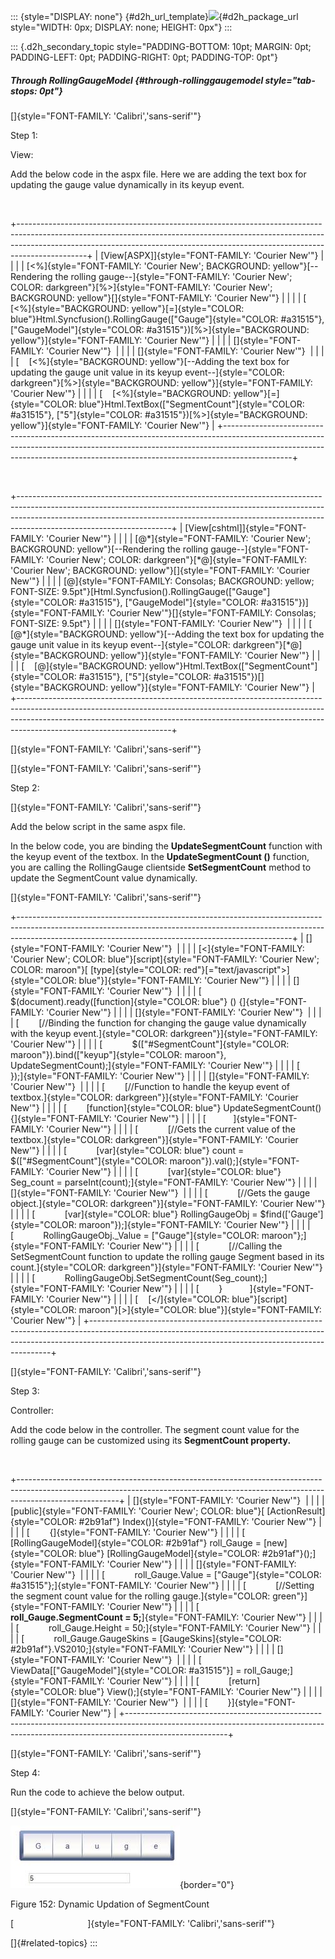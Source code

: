 ::: {style="DISPLAY: none"}
[](ms-xhelp:///?Id=d2h_url_template){#d2h_url_template}![](!package_url!){#d2h_package_url style="WIDTH: 0px; DISPLAY: none; HEIGHT: 0px"}
:::

::: {.d2h_secondary_topic style="PADDING-BOTTOM: 10pt; MARGIN: 0pt; PADDING-LEFT: 0pt; PADDING-RIGHT: 0pt; PADDING-TOP: 0pt"}
##### Through RollingGaugeModel {#through-rollinggaugemodel style="tab-stops: 0pt"}

[]{style="FONT-FAMILY: 'Calibri','sans-serif'"} 

Step 1:

View:

Add the below code in the aspx file. Here we are adding the text box for updating the gauge value dynamically in its keyup event.

 

+-----------------------------------------------------------------------------------------------------------------------------------------------------------------------------------------------------------------------------------------------------------+
| [View\[ASPX\]]{style="FONT-FAMILY: 'Courier New'"}                                                                                                                                                                                                        |
|                                                                                                                                                                                                                                                           |
| [\<%]{style="FONT-FAMILY: 'Courier New'; BACKGROUND: yellow"}[\--Rendering the rolling gauge\--]{style="FONT-FAMILY: 'Courier New'; COLOR: darkgreen"}[%\>]{style="FONT-FAMILY: 'Courier New'; BACKGROUND: yellow"}[]{style="FONT-FAMILY: 'Courier New'"} |
|                                                                                                                                                                                                                                                           |
| [     [\<%]{style="BACKGROUND: yellow"}[=]{style="COLOR: blue"}Html.Syncfusion().RollingGauge([\"Gauge\"]{style="COLOR: #a31515"}, [\"GaugeModel\"]{style="COLOR: #a31515"})[%\>]{style="BACKGROUND: yellow"}]{style="FONT-FAMILY: 'Courier New'"}        |
|                                                                                                                                                                                                                                                           |
| []{style="FONT-FAMILY: 'Courier New'"}                                                                                                                                                                                                                    |
|                                                                                                                                                                                                                                                           |
| []{style="FONT-FAMILY: 'Courier New'"}                                                                                                                                                                                                                    |
|                                                                                                                                                                                                                                                           |
| [    [\<%]{style="BACKGROUND: yellow"}[\--Adding the text box for updating the gauge unit value in its keyup event\--]{style="COLOR: darkgreen"}[%\>]{style="BACKGROUND: yellow"}]{style="FONT-FAMILY: 'Courier New'"}                                    |
|                                                                                                                                                                                                                                                           |
| [    [\<%]{style="BACKGROUND: yellow"}[=]{style="COLOR: blue"}Html.TextBox([\"SegmentCount\"]{style="COLOR: #a31515"}, [\"5\"]{style="COLOR: #a31515"})[%\>]{style="BACKGROUND: yellow"}]{style="FONT-FAMILY: 'Courier New'"}                             |
+-----------------------------------------------------------------------------------------------------------------------------------------------------------------------------------------------------------------------------------------------------------+

 

+--------------------------------------------------------------------------------------------------------------------------------------------------------------------------------------------------------------------------------------------------------------------------------+
| [View\[cshtml\]]{style="FONT-FAMILY: 'Courier New'"}                                                                                                                                                                                                                           |
|                                                                                                                                                                                                                                                                                |
| [@\*]{style="FONT-FAMILY: 'Courier New'; BACKGROUND: yellow"}[\--Rendering the rolling gauge\--]{style="FONT-FAMILY: 'Courier New'; COLOR: darkgreen"}[\*@]{style="FONT-FAMILY: 'Courier New'; BACKGROUND: yellow"}[]{style="FONT-FAMILY: 'Courier New'"}                      |
|                                                                                                                                                                                                                                                                                |
| [@]{style="FONT-FAMILY: Consolas; BACKGROUND: yellow; FONT-SIZE: 9.5pt"}[Html.Syncfusion().RollingGauge([\"Gauge\"]{style="COLOR: #a31515"}, [\"GaugeModel\"]{style="COLOR: #a31515"})]{style="FONT-FAMILY: 'Courier New'"}[]{style="FONT-FAMILY: Consolas; FONT-SIZE: 9.5pt"} |
|                                                                                                                                                                                                                                                                                |
| []{style="FONT-FAMILY: 'Courier New'"}                                                                                                                                                                                                                                         |
|                                                                                                                                                                                                                                                                                |
| [    [@\*]{style="BACKGROUND: yellow"}[\--Adding the text box for updating the gauge unit value in its keyup event\--]{style="COLOR: darkgreen"}[\*@]{style="BACKGROUND: yellow"}]{style="FONT-FAMILY: 'Courier New'"}                                                         |
|                                                                                                                                                                                                                                                                                |
| [    [@]{style="BACKGROUND: yellow"}Html.TextBox([\"SegmentCount\"]{style="COLOR: #a31515"}, [\"5\"]{style="COLOR: #a31515"})[]{style="BACKGROUND: yellow"}]{style="FONT-FAMILY: 'Courier New'"}                                                                               |
+--------------------------------------------------------------------------------------------------------------------------------------------------------------------------------------------------------------------------------------------------------------------------------+

[]{style="FONT-FAMILY: 'Calibri','sans-serif'"} 

[]{style="FONT-FAMILY: 'Calibri','sans-serif'"} 

Step 2:

[]{style="FONT-FAMILY: 'Calibri','sans-serif'"} 

Add the below script in the same aspx file.

In the below code, you are binding the **UpdateSegmentCount** function with the keyup event of the textbox. In the **UpdateSegmentCount ()** function, you are calling the RollingGauge clientside **SetSegmentCount** method to update the SegmentCount value dynamically.

[]{style="FONT-FAMILY: 'Calibri','sans-serif'"} 

+--------------------------------------------------------------------------------------------------------------------------------------------------------------------------------------------------------------------------------+
| []{style="FONT-FAMILY: 'Courier New'"}                                                                                                                                                                                         |
|                                                                                                                                                                                                                                |
| [\<]{style="FONT-FAMILY: 'Courier New'; COLOR: blue"}[script]{style="FONT-FAMILY: 'Courier New'; COLOR: maroon"}[ [type]{style="COLOR: red"}[=\"text/javascript\"\>]{style="COLOR: blue"}]{style="FONT-FAMILY: 'Courier New'"} |
|                                                                                                                                                                                                                                |
| []{style="FONT-FAMILY: 'Courier New'"}                                                                                                                                                                                         |
|                                                                                                                                                                                                                                |
| [        \$(document).ready([function]{style="COLOR: blue"} () {]{style="FONT-FAMILY: 'Courier New'"}                                                                                                                          |
|                                                                                                                                                                                                                                |
| []{style="FONT-FAMILY: 'Courier New'"}                                                                                                                                                                                         |
|                                                                                                                                                                                                                                |
| [        [//Binding the function for changing the gauge value dynamically with the keyup event.]{style="COLOR: darkgreen"}]{style="FONT-FAMILY: 'Courier New'"}                                                                |
|                                                                                                                                                                                                                                |
| [            \$([\"#SegmentCount\"]{style="COLOR: maroon"}).bind([\"keyup\"]{style="COLOR: maroon"}, UpdateSegmentCount);]{style="FONT-FAMILY: 'Courier New'"}                                                                 |
|                                                                                                                                                                                                                                |
| [        });]{style="FONT-FAMILY: 'Courier New'"}                                                                                                                                                                              |
|                                                                                                                                                                                                                                |
| []{style="FONT-FAMILY: 'Courier New'"}                                                                                                                                                                                         |
|                                                                                                                                                                                                                                |
| [        [//Function to handle the keyup event of textbox.]{style="COLOR: darkgreen"}]{style="FONT-FAMILY: 'Courier New'"}                                                                                                     |
|                                                                                                                                                                                                                                |
| [        [function]{style="COLOR: blue"} UpdateSegmentCount() {]{style="FONT-FAMILY: 'Courier New'"}                                                                                                                           |
|                                                                                                                                                                                                                                |
| [           ]{style="FONT-FAMILY: 'Courier New'"}                                                                                                                                                                              |
|                                                                                                                                                                                                                                |
| [            [//Gets the current value of the textbox.]{style="COLOR: darkgreen"}]{style="FONT-FAMILY: 'Courier New'"}                                                                                                         |
|                                                                                                                                                                                                                                |
| [            [var]{style="COLOR: blue"} count = \$([\"#SegmentCount\"]{style="COLOR: maroon"}).val();]{style="FONT-FAMILY: 'Courier New'"}                                                                                     |
|                                                                                                                                                                                                                                |
| [            [var]{style="COLOR: blue"} Seg_count = parseInt(count);]{style="FONT-FAMILY: 'Courier New'"}                                                                                                                      |
|                                                                                                                                                                                                                                |
| []{style="FONT-FAMILY: 'Courier New'"}                                                                                                                                                                                         |
|                                                                                                                                                                                                                                |
| [            [//Gets the gauge object.]{style="COLOR: darkgreen"}]{style="FONT-FAMILY: 'Courier New'"}                                                                                                                         |
|                                                                                                                                                                                                                                |
| [            [var]{style="COLOR: blue"} RollingGaugeObj = \$find([\'Gauge\']{style="COLOR: maroon"});]{style="FONT-FAMILY: 'Courier New'"}                                                                                     |
|                                                                                                                                                                                                                                |
| [            RollingGaugeObj.\_Value = [\"Gauge\"]{style="COLOR: maroon"};]{style="FONT-FAMILY: 'Courier New'"}                                                                                                                |
|                                                                                                                                                                                                                                |
| [            [//Calling the SetSegmentCount function to update the rolling gauge Segment based in its count.]{style="COLOR: darkgreen"}]{style="FONT-FAMILY: 'Courier New'"}                                                   |
|                                                                                                                                                                                                                                |
| [            RollingGaugeObj.SetSegmentCount(Seg_count);]{style="FONT-FAMILY: 'Courier New'"}                                                                                                                                  |
|                                                                                                                                                                                                                                |
| [        }           ]{style="FONT-FAMILY: 'Courier New'"}                                                                                                                                                                     |
|                                                                                                                                                                                                                                |
| [    [\</]{style="COLOR: blue"}[script]{style="COLOR: maroon"}[\>]{style="COLOR: blue"}]{style="FONT-FAMILY: 'Courier New'"}                                                                                                   |
+--------------------------------------------------------------------------------------------------------------------------------------------------------------------------------------------------------------------------------+

[]{style="FONT-FAMILY: 'Calibri','sans-serif'"} 

Step 3:

Controller:

Add the code below in the controller. The segment count value for the rolling gauge can be customized using its **SegmentCount property.**

 

+-------------------------------------------------------------------------------------------------------------------------------------------------------------------------------------+
| []{style="FONT-FAMILY: 'Courier New'"}                                                                                                                                              |
|                                                                                                                                                                                     |
| [public]{style="FONT-FAMILY: 'Courier New'; COLOR: blue"}[ [ActionResult]{style="COLOR: #2b91af"} Index()]{style="FONT-FAMILY: 'Courier New'"}                                      |
|                                                                                                                                                                                     |
| [        {]{style="FONT-FAMILY: 'Courier New'"}                                                                                                                                     |
|                                                                                                                                                                                     |
| [           [RollingGaugeModel]{style="COLOR: #2b91af"} roll_Gauge = [new]{style="COLOR: blue"} [RollingGaugeModel]{style="COLOR: #2b91af"}();]{style="FONT-FAMILY: 'Courier New'"} |
|                                                                                                                                                                                     |
| []{style="FONT-FAMILY: 'Courier New'"}                                                                                                                                              |
|                                                                                                                                                                                     |
| [            roll_Gauge.Value = [\"Gauge\"]{style="COLOR: #a31515"};]{style="FONT-FAMILY: 'Courier New'"}                                                                           |
|                                                                                                                                                                                     |
| [            [//Setting the segment count value for the rolling gauge.]{style="COLOR: green"}]{style="FONT-FAMILY: 'Courier New'"}                                                  |
|                                                                                                                                                                                     |
| [            **roll_Gauge.SegmentCount = 5;**]{style="FONT-FAMILY: 'Courier New'"}                                                                                                  |
|                                                                                                                                                                                     |
| [            roll_Gauge.Height = 50;]{style="FONT-FAMILY: 'Courier New'"}                                                                                                           |
|                                                                                                                                                                                     |
| [            roll_Gauge.GaugeSkins = [GaugeSkins]{style="COLOR: #2b91af"}.VS2010;]{style="FONT-FAMILY: 'Courier New'"}                                                              |
|                                                                                                                                                                                     |
| []{style="FONT-FAMILY: 'Courier New'"}                                                                                                                                              |
|                                                                                                                                                                                     |
| [            ViewData\[[\"GaugeModel\"]{style="COLOR: #a31515"}\] = roll_Gauge;]{style="FONT-FAMILY: 'Courier New'"}                                                                |
|                                                                                                                                                                                     |
| [            [return]{style="COLOR: blue"} View();]{style="FONT-FAMILY: 'Courier New'"}                                                                                             |
|                                                                                                                                                                                     |
| []{style="FONT-FAMILY: 'Courier New'"}                                                                                                                                              |
|                                                                                                                                                                                     |
| [        }]{style="FONT-FAMILY: 'Courier New'"}                                                                                                                                     |
+-------------------------------------------------------------------------------------------------------------------------------------------------------------------------------------+

[]{style="FONT-FAMILY: 'Calibri','sans-serif'"} 

Step 4:

Run the code to achieve the below output.

[]{style="FONT-FAMILY: 'Calibri','sans-serif'"} 

![Description: C:\\Users\\krishnarajd\\Desktop\\seg_count.png](ImagesExt/image57_124.jpg){border="0"}

Figure 152: Dynamic Updation of SegmentCount

[                              ]{style="FONT-FAMILY: 'Calibri','sans-serif'"}

[]{#related-topics}
:::
